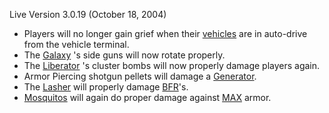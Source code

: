 Live Version 3.0.19 (October 18, 2004)

- Players will no longer gain grief when their
  [vehicles](../vehicles/Vehicle.md) are in auto-drive from the vehicle
  terminal.
- The [Galaxy](../vehicles/Galaxy.md) 's side guns will now rotate properly.
- The [Liberator](../vehicles/Liberator.md) 's cluster bombs will now properly damage players
  again.
- Armor Piercing shotgun pellets will damage a [Generator](../items/Generator.md).
- The [Lasher](../weapons/Lasher.md)  will properly damage
  [BFR](../vehicles/BattleFrame_Robotics.md)'s.
- [Mosquitos](../vehicles/Mosquito.md)  will again do proper damage against
  [MAX](../items/Mechanized_Assault_Exo-Suit.md) armor.

<!--[category:Patches](category:Patches.md)-->

